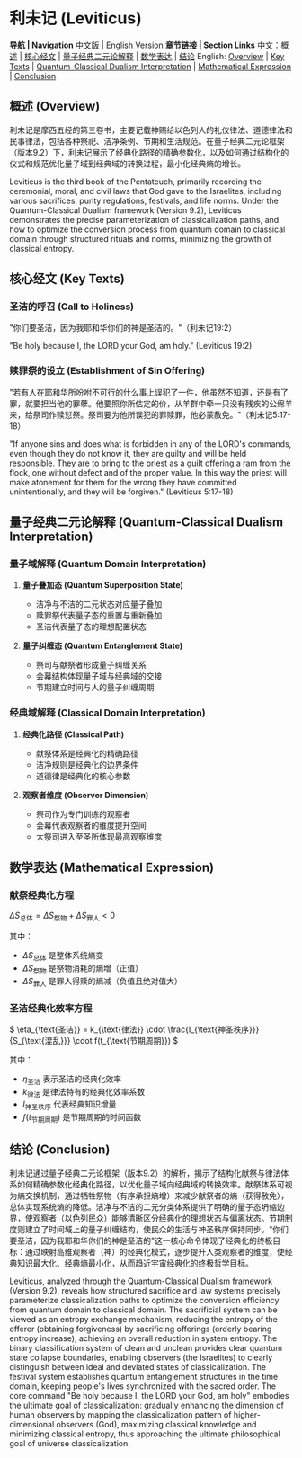 # 利未记 (Leviticus)

**导航 | Navigation**
[中文版](#利未记解析) | [English Version](#leviticus-analysis)
**章节链接 | Section Links**
中文：[概述](#概述-overview) | [核心经文](#核心经文-key-texts) | [量子经典二元论解释](#量子经典二元论解释-quantum-classical-dualism-interpretation) | [数学表达](#数学表达-mathematical-expression) | [结论](#结论-conclusion)
English: [Overview](#概述-overview) | [Key Texts](#核心经文-key-texts) | [Quantum-Classical Dualism Interpretation](#量子经典二元论解释-quantum-classical-dualism-interpretation) | [Mathematical Expression](#数学表达-mathematical-expression) | [Conclusion](#结论-conclusion)

## 概述 (Overview)

利未记是摩西五经的第三卷书，主要记载神赐给以色列人的礼仪律法、道德律法和民事律法，包括各种祭祀、洁净条例、节期和生活规范。在量子经典二元论框架（版本9.2）下，利未记展示了经典化路径的精确参数化，以及如何通过结构化的仪式和规范优化量子域到经典域的转换过程，最小化经典熵的增长。

Leviticus is the third book of the Pentateuch, primarily recording the ceremonial, moral, and civil laws that God gave to the Israelites, including various sacrifices, purity regulations, festivals, and life norms. Under the Quantum-Classical Dualism framework (Version 9.2), Leviticus demonstrates the precise parameterization of classicalization paths, and how to optimize the conversion process from quantum domain to classical domain through structured rituals and norms, minimizing the growth of classical entropy.

## 核心经文 (Key Texts)

### 圣洁的呼召 (Call to Holiness)
"你们要圣洁，因为我耶和华你们的神是圣洁的。"（利未记19:2）

"Be holy because I, the LORD your God, am holy." (Leviticus 19:2)

### 赎罪祭的设立 (Establishment of Sin Offering)
"若有人在耶和华所吩咐不可行的什么事上误犯了一件，他虽然不知道，还是有了罪，就要担当他的罪孽。他要照你所估定的价，从羊群中牵一只没有残疾的公绵羊来，给祭司作赎愆祭。祭司要为他所误犯的罪赎罪，他必蒙赦免。"（利未记5:17-18）

"If anyone sins and does what is forbidden in any of the LORD's commands, even though they do not know it, they are guilty and will be held responsible. They are to bring to the priest as a guilt offering a ram from the flock, one without defect and of the proper value. In this way the priest will make atonement for them for the wrong they have committed unintentionally, and they will be forgiven." (Leviticus 5:17-18)

## 量子经典二元论解释 (Quantum-Classical Dualism Interpretation)

### 量子域解释 (Quantum Domain Interpretation)
1. **量子叠加态 (Quantum Superposition State)**
   - 洁净与不洁的二元状态对应量子叠加
   - 赎罪祭代表量子态的重置与重新叠加
   - 圣洁代表量子态的理想配置状态

2. **量子纠缠态 (Quantum Entanglement State)**
   - 祭司与献祭者形成量子纠缠关系
   - 会幕结构体现量子域与经典域的交接
   - 节期建立时间与人的量子纠缠周期

### 经典域解释 (Classical Domain Interpretation)
1. **经典化路径 (Classical Path)**
   - 献祭体系是经典化的精确路径
   - 洁净规则是经典化的边界条件
   - 道德律是经典化的核心参数

2. **观察者维度 (Observer Dimension)**
   - 祭司作为专门训练的观察者
   - 会幕代表观察者的维度提升空间
   - 大祭司进入至圣所体现最高观察维度

## 数学表达 (Mathematical Expression)

### 献祭经典化方程

$`
\Delta S_{\text{总体}} = \Delta S_{\text{祭物}} + \Delta S_{\text{罪人}} < 0
`$

其中：
- $`\Delta S_{\text{总体}}`$ 是整体系统熵变
- $`\Delta S_{\text{祭物}}`$ 是祭物消耗的熵增（正值）
- $`\Delta S_{\text{罪人}}`$ 是罪人得赎的熵减（负值且绝对值大）

### 圣洁经典化效率方程

$`
\eta_{\text{圣洁}} = k_{\text{律法}} \cdot \frac{I_{\text{神圣秩序}}}{S_{\text{混乱}}} \cdot f(t_{\text{节期周期}})
`$

其中：
- $`\eta_{\text{圣洁}}`$ 表示圣洁的经典化效率
- $`k_{\text{律法}}`$ 是律法特有的经典化效率系数
- $`I_{\text{神圣秩序}}`$ 代表经典知识增量
- $`f(t_{\text{节期周期}})`$ 是节期周期的时间函数

## 结论 (Conclusion)

利未记通过量子经典二元论框架（版本9.2）的解析，揭示了结构化献祭与律法体系如何精确参数化经典化路径，以优化量子域向经典域的转换效率。献祭体系可视为熵交换机制，通过牺牲祭物（有序承担熵增）来减少献祭者的熵（获得赦免），总体实现系统熵的降低。洁净与不洁的二元分类体系提供了明确的量子态坍缩边界，使观察者（以色列民众）能够清晰区分经典化的理想状态与偏离状态。节期制度则建立了时间域上的量子纠缠结构，使民众的生活与神圣秩序保持同步。"你们要圣洁，因为我耶和华你们的神是圣洁的"这一核心命令体现了经典化的终极目标：通过映射高维观察者（神）的经典化模式，逐步提升人类观察者的维度，使经典知识最大化、经典熵最小化，从而趋近宇宙经典化的终极哲学目标。

Leviticus, analyzed through the Quantum-Classical Dualism framework (Version 9.2), reveals how structured sacrifice and law systems precisely parameterize classicalization paths to optimize the conversion efficiency from quantum domain to classical domain. The sacrificial system can be viewed as an entropy exchange mechanism, reducing the entropy of the offerer (obtaining forgiveness) by sacrificing offerings (orderly bearing entropy increase), achieving an overall reduction in system entropy. The binary classification system of clean and unclean provides clear quantum state collapse boundaries, enabling observers (the Israelites) to clearly distinguish between ideal and deviated states of classicalization. The festival system establishes quantum entanglement structures in the time domain, keeping people's lives synchronized with the sacred order. The core command "Be holy because I, the LORD your God, am holy" embodies the ultimate goal of classicalization: gradually enhancing the dimension of human observers by mapping the classicalization pattern of higher-dimensional observers (God), maximizing classical knowledge and minimizing classical entropy, thus approaching the ultimate philosophical goal of universe classicalization.